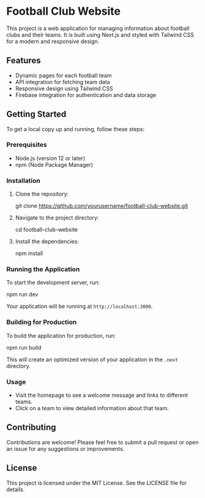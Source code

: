 # Football Club Website

This project is a web application for managing information about football clubs and their teams. It is built using Next.js and styled with Tailwind CSS for a modern and responsive design.

## Features

- Dynamic pages for each football team
- API integration for fetching team data
- Responsive design using Tailwind CSS
- Firebase integration for authentication and data storage

## Getting Started

To get a local copy up and running, follow these steps:

### Prerequisites

- Node.js (version 12 or later)
- npm (Node Package Manager)

### Installation

1. Clone the repository:

   git clone https://github.com/yourusername/football-club-website.git

2. Navigate to the project directory:

   cd football-club-website

3. Install the dependencies:

   npm install

### Running the Application

To start the development server, run:

npm run dev

Your application will be running at `http://localhost:3000`.

### Building for Production

To build the application for production, run:

npm run build

This will create an optimized version of your application in the `.next` directory.

### Usage

- Visit the homepage to see a welcome message and links to different teams.
- Click on a team to view detailed information about that team.

## Contributing

Contributions are welcome! Please feel free to submit a pull request or open an issue for any suggestions or improvements.

## License

This project is licensed under the MIT License. See the LICENSE file for details.